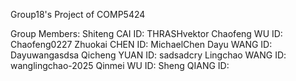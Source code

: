 Group18's Project of COMP5424

Group Members:
Shiteng CAI 	ID: THRASHvektor
Chaofeng WU 	ID: Chaofeng0227
Zhuokai CHEN	ID: MichaelChen
Dayu WANG		ID: Dayuwangasdsa
Qicheng YUAN	ID: sadsadcry
Lingchao WANG	ID: wanglingchao-2025
Qinmei WU		ID:
Sheng QIANG	ID: 
